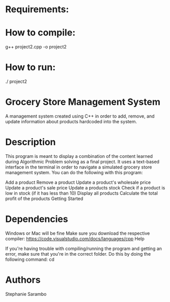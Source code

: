# Requirements:

# How to compile:

g++ project2.cpp -o project2

# How to run:

./ project2

# Grocery Store Management System

A management system created using C++ in order to add, remove, and update information about products hardcoded into the system.

# Description

This program is meant to display a combination of the content learned during Algorithmic Problem solving as a final project. It uses a text-based interface in the terminal in order to navigate a simulated grocery store management system. You can do the following with this program:

Add a product
Remove a product
Update a product's wholesale price
Update a product's sale price
Update a products stock
Check if a product is low in stock (if it has less than 10)
Display all products
Calculate the total profit of the products
Getting Started

# Dependencies

Windows or Mac will be fine
Make sure you download the respective compiler: https://code.visualstudio.com/docs/languages/cpp
Help

If you're having trouble with compiling/running the program and getting an error, make sure that you're in the correct folder. Do this by doing the following command: cd

# Authors

Stephanie Sarambo
